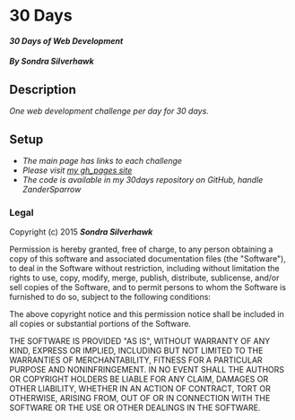 # 30 Days

#### _30 Days of Web Development_

#### _By **Sondra Silverhawk**_

## Description

_One web development challenge per day for 30 days._

## Setup

* _The main page has links to each challenge_ 
* _Please visit [my gh_pages site](http://zandersparrow.github.io/30days/ "30 Days of Web Development")_
* _The code is available in my 30days repository on GitHub, handle ZanderSparrow_

### Legal

Copyright (c) 2015 **_Sondra Silverhawk_**

Permission is hereby granted, free of charge, to any person obtaining a copy
of this software and associated documentation files (the "Software"), to deal
in the Software without restriction, including without limitation the rights
to use, copy, modify, merge, publish, distribute, sublicense, and/or sell
copies of the Software, and to permit persons to whom the Software is
furnished to do so, subject to the following conditions:

The above copyright notice and this permission notice shall be included in
all copies or substantial portions of the Software.

THE SOFTWARE IS PROVIDED "AS IS", WITHOUT WARRANTY OF ANY KIND, EXPRESS OR
IMPLIED, INCLUDING BUT NOT LIMITED TO THE WARRANTIES OF MERCHANTABILITY,
FITNESS FOR A PARTICULAR PURPOSE AND NONINFRINGEMENT. IN NO EVENT SHALL THE
AUTHORS OR COPYRIGHT HOLDERS BE LIABLE FOR ANY CLAIM, DAMAGES OR OTHER
LIABILITY, WHETHER IN AN ACTION OF CONTRACT, TORT OR OTHERWISE, ARISING FROM,
OUT OF OR IN CONNECTION WITH THE SOFTWARE OR THE USE OR OTHER DEALINGS IN
THE SOFTWARE.


